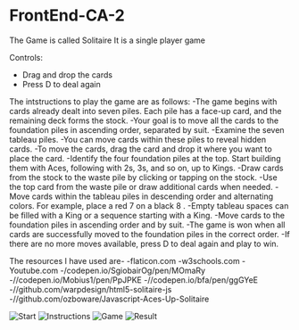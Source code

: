 # FrontEnd-CA-2
The Game is called Solitaire
It is a single player game

Controls:
- Drag and drop the cards
- Press D to deal again


The intstructions to play the game are as follows:
  -The game begins with cards already dealt into seven piles. Each pile has a face-up card, and the remaining deck forms the stock.
  -Your goal is to move all the cards to the foundation piles in ascending order, separated by suit.
  -Examine the seven tableau piles.
  -You can move cards within these piles to reveal hidden cards.
  -To move the cards, drag the card and drop it where you want to place the card.
  -Identify the four foundation piles at the top. Start building them with Aces, following with 2s, 3s, and so on, up to Kings.
  -Draw cards from the stock to the waste pile by clicking or tapping on the stock.
  -Use the top card from the waste pile or draw additional cards when needed.
  -Move cards within the tableau piles in descending order and alternating colors. For example, place a red 7 on a black 8 .
  -Empty tableau spaces can be filled with a King or a sequence starting with a King.
  -Move cards to the foundation piles in ascending order and by suit.
  -The game is won when all cards are successfully moved to the foundation piles in the correct order.
  -If there are no more moves available, press D to deal again and play to win.

The resources I have used are-
 -flaticon.com
 -w3schools.com
 -Youtube.com
 -/codepen.io/SgiobairOg/pen/MOmaRy
 -//codepen.io/Mobius1/pen/PpJPKE
 -//codepen.io/bfa/pen/ggGYeE
 -//github.com/warpdesign/html5-solitaire-js
 -//github.com/ozboware/Javascript-Aces-Up-Solitaire


![Start](https://github.com/SahilK1720/FrontEnd-CA-2/assets/144338853/c5b2ccc9-d8ba-40b0-a0e0-b99a34a610af)
![Instructions](https://github.com/SahilK1720/FrontEnd-CA-2/assets/144338853/10395b4f-3281-4321-a734-9fec3d1989ba)
![Game](https://github.com/SahilK1720/FrontEnd-CA-2/assets/144338853/e92a6ff5-c9ad-482d-836d-a65b803c6063)
![Result](https://github.com/SahilK1720/FrontEnd-CA-2/assets/144338853/0593e6b4-4c7f-4497-98d2-b63fa773ac7e)


 
 
 
